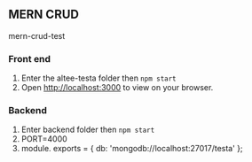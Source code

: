 ## MERN CRUD
mern-crud-test

### Front end
1. Enter the altee-testa folder then `npm start`
2. Open [http://localhost:3000](http://localhost:3000/) to view on your browser.
### Backend
1. Enter backend folder then `npm start`
2. PORT=4000
3. module. exports = {
    db: 'mongodb://localhost:27017/testa'
  };
